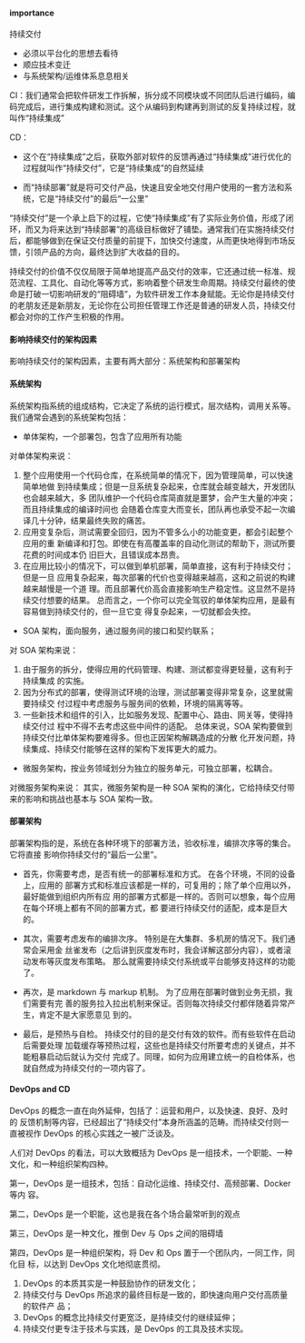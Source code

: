 #### importance

持续交付
* 必须以平台化的思想去看待
* 顺应技术变迁
* 与系统架构/运维体系息息相关

CI：我们通常会把软件研发工作拆解，拆分成不同模块或不同团队后进行编码，编码完成后，进行集成构建和测试。这个从编码到构建再到测试的反复持续过程，就叫作“持续集成”

CD：
* 这个在“持续集成”之后，获取外部对软件的反馈再通过“持续集成”进行优化的过程就叫作“持续交付”，它是“持续集成”的自然延续

* 而“持续部署”就是将可交付产品，快速且安全地交付用户使用的一套方法和系统，它是“持续交付”的最后“一公里”

“持续交付”是一个承上启下的过程，它使“持续集成”有了实际业务价值，形成了闭环，而又为将来达到“持续部署”的高级目标做好了铺垫。通常我们在实施持续交付后，都能够做到在保证交付质量的前提下，加快交付速度，从而更快地得到市场反馈，引领产品的方向，最终达到扩大收益的目的。

持续交付的价值不仅仅局限于简单地提高产品交付的效率，它还通过统一标准、规范流程、工具化、自动化等等方式，影响着整个研发生命周期。持续交付最终的使命是打破一切影响研发的“阻碍墙”，为软件研发工作本身赋能。无论你是持续交付的老朋友还是新朋友，无论你在公司担任管理工作还是普通的研发人员，持续交付都会对你的工作产生积极的作用。


#### 影响持续交付的架构因素

影响持续交付的架构因素，主要有两大部分：系统架构和部署架构

#### 系统架构

系统架构指系统的组成结构，它决定了系统的运行模式，层次结构，调用关系等。我们通常会遇到的系统架构包括：
* 单体架构，一个部署包，包含了应用所有功能

对单体架构来说：
1. 整个应用使用一个代码仓库，在系统简单的情况下，因为管理简单，可以快速简单地做
到持续集成；但是一旦系统复杂起来，仓库就会越变越大，开发团队也会越来越大，多
团队维护一个代码仓库简直就是噩梦，会产生大量的冲突；而且持续集成的编译时间也
会随着仓库变大而变长，团队再也承受不起一次编译几十分钟，结果最终失败的痛苦。
2. 应用变复杂后，测试需要全回归，因为不管多么小的功能变更，都会引起整个应用的重
新编译和打包。即使在有高覆盖率的自动化测试的帮助下，测试所要花费的时间成本仍
旧巨大，且错误成本昂贵。
3. 在应用比较小的情况下，可以做到单机部署，简单直接，这有利于持续交付；但是一旦
应用复杂起来，每次部署的代价也变得越来越高，这和之前说的构建越来越慢是一个道
理。而且部署代价高会直接影响生产稳定性。这显然不是持续交付想要的结果。
总而言之，一个你可以完全驾驭的单体架构应用，是最有容易做到持续交付的，但一旦它变
得复杂起来，一切就都会失控。

* SOA 架构，面向服务，通过服务间的接口和契约联系；

对 SOA 架构来说：
1. 由于服务的拆分，使得应用的代码管理、构建、测试都变得更轻量，这有利于持续集成
的实施。
2. 因为分布式的部署，使得测试环境的治理，测试部署变得非常复杂，这里就需要持续交
付过程中考虑服务与服务间的依赖，环境的隔离等等。
3. 一些新技术和组件的引入，比如服务发现、配置中心、路由、网关等，使得持续交付过
程中不得不去考虑这些中间件的适配。
总体来说，SOA 架构要做到持续交付比单体架构要难得多。但也正因架构解耦造成的分散
化开发问题，持续集成、持续交付能够在这样的架构下发挥更大的威力。

* 微服务架构，按业务领域划分为独立的服务单元，可独立部署，松耦合。

对微服务架构来说：
其实，微服务架构是一种 SOA 架构的演化，它给持续交付带来的影响和挑战也基本与
SOA 架构一致。



#### 部署架构

部署架构指的是，系统在各种环境下的部署方法，验收标准，编排次序等的集合。它将直接
影响你持续交付的“最后一公里”。

* 首先，你需要考虑，是否有统一的部署标准和方式。 在各个环境，不同的设备上，应用的
部署方式和标准应该都是一样的，可复用的；除了单个应用以外，最好能做到组织内所有应
用的部署方式都是一样的。否则可以想象，每个应用在每个环境上都有不同的部署方式，都
要进行持续交付的适配，成本是巨大的。

* 其次，需要考虑发布的编排次序。 特别是在大集群、多机房的情况下。我们通常会采用金
丝雀发布（之后讲到灰度发布时，我会详解这部分内容），或者滚动发布等灰度发布策略。
那么就需要持续交付系统或平台能够支持这样的功能了。

* 再次，是 markdown 与 markup 机制。 为了应用在部署时做到业务无损，我们需要有完
善的服务拉入拉出机制来保证。否则每次持续交付都伴随着异常产生，肯定不是大家愿意见
到的。

* 最后，是预热与自检。 持续交付的目的是交付有效的软件。而有些软件在启动后需要处理
加载缓存等预热过程，这些也是持续交付所要考虑的关键点，并不能粗暴启动后就认为交付
完成了。同理，如何为应用建立统一的自检体系，也就自然成为持续交付的一项内容了。





#### DevOps and CD

DevOps 的概念一直在向外延伸，包括了：运营和用户，以及快速、良好、及时的
反馈机制等内容，已经超出了“持续交付”本身所涵盖的范畴。而持续交付则一直被视作
DevOps 的核心实践之一被广泛谈及。

人们对 DevOps 的看法，可以大致概括为 DevOps 是一组技术，一个职能、一种
文化，和一种组织架构四种。

第一，DevOps 是一组技术，包括：自动化运维、持续交付、高频部署、Docker 等内
容。

第二，DevOps 是一个职能，这也是我在各个场合最常听到的观点

第三，DevOps 是一种文化，推倒 Dev 与 Ops 之间的阻碍墙

第四，DevOps 是一种组织架构，将 Dev 和 Ops 置于一个团队内，一同工作，同化目
标，以达到 DevOps 文化地彻底贯彻。

1. DevOps 的本质其实是一种鼓励协作的研发文化；
2. 持续交付与 DevOps 所追求的最终目标是一致的，即快速向用户交付高质量的软件产
品；
3. DevOps 的概念比持续交付更宽泛，是持续交付的继续延伸；
4. 持续交付更专注于技术与实践，是 DevOps 的工具及技术实现。
